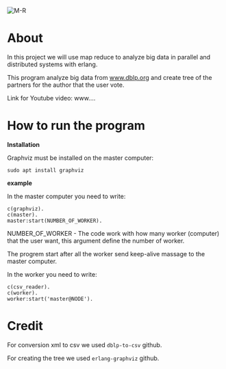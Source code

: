 ![M-R](https://user-images.githubusercontent.com/62119972/128590576-f5e8bb49-d291-4580-bd0d-bec1258d74a0.png)

# About

In this project we will use map reduce to analyze big data in parallel and distributed systems with erlang.

This program analyze big data from www.dblp.org and create tree of the partners for the author that the user vote. 

Link for Youtube video: www....


# How to run the program
**Installation**

Graphviz must be installed on the master computer:

```sudo apt install graphviz ```

**example**

In the master computer you need to write:

```
c(graphviz).
c(master).
master:start(NUMBER_OF_WORKER).
```

NUMBER_OF_WORKER - The code work with how many worker (computer) that the user want, this argument define the number of worker.

The progrem start after all the worker send keep-alive massage to the master computer. 

In the worker you need to write:

```
c(csv_reader). 
c(worker).
worker:start('master@NODE').
```

# Credit

For conversion xml to csv we used ```dblp-to-csv``` github.

For creating the tree we used ```erlang-graphviz``` github.
